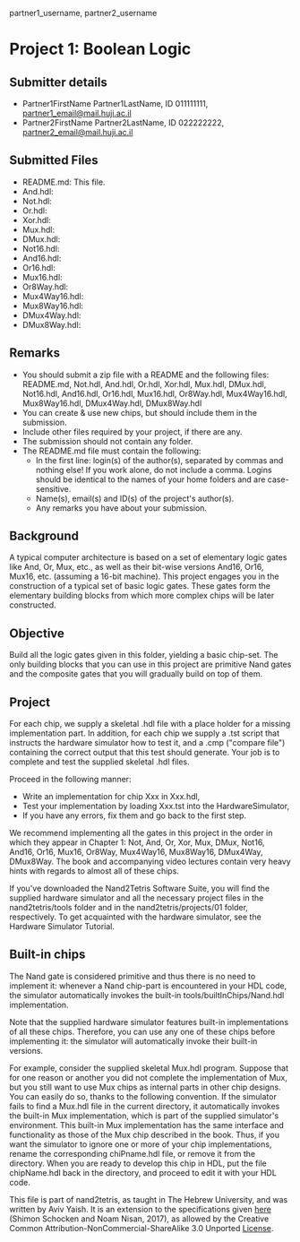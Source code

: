 partner1_username, partner2_username

# Project 1: Boolean Logic

## Submitter details

- Partner1FirstName Partner1LastName, ID 011111111, partner1_email@mail.huji.ac.il
- Partner2FirstName Partner2LastName, ID 022222222, partner2_email@mail.huji.ac.il

## Submitted Files

- README.md: This file.
- And.hdl:
- Not.hdl:
- Or.hdl:
- Xor.hdl:
- Mux.hdl:
- DMux.hdl:
- Not16.hdl:
- And16.hdl:
- Or16.hdl:
- Mux16.hdl:
- Or8Way.hdl:
- Mux4Way16.hdl:
- Mux8Way16.hdl:
- DMux4Way.hdl:
- DMux8Way.hdl:

## Remarks

- You should submit a zip file with a README and the following files:
  README.md, Not.hdl, And.hdl, Or.hdl, Xor.hdl, Mux.hdl, DMux.hdl, Not16.hdl,
  And16.hdl, Or16.hdl, Mux16.hdl, Or8Way.hdl, Mux4Way16.hdl, Mux8Way16.hdl,
  DMux4Way.hdl, DMux8Way.hdl
- You can create & use new chips, but should include them in the submission.
- Include other files required by your project, if there are any.
- The submission should not contain any folder.
- The README.md file must contain the following:
  - In the first line: login(s) of the author(s), separated by commas and
    nothing else! If you work alone, do not include a comma.
    Logins should be identical to the names of your home folders and are
    case-sensitive.
  - Name(s), email(s) and ID(s) of the project's author(s).
  - Any remarks you have about your submission.

## Background

A typical computer architecture is based on a set of elementary logic gates
like And, Or, Mux, etc., as well as their bit-wise versions And16, Or16,
Mux16, etc. (assuming a 16-bit machine). This project engages you in the
construction of a typical set of basic logic gates. These gates form the
elementary building blocks from which more complex chips will be later
constructed.

## Objective

Build all the logic gates given in this folder, yielding a basic chip-set.
The only building blocks that you can use in this project are primitive Nand
gates and the composite gates that you will gradually build on top of them.

## Project

For each chip, we supply a skeletal .hdl file with a place holder for a missing
implementation part. In addition, for each chip we supply a .tst script that
instructs the hardware simulator how to test it, and a .cmp ("compare file")
containing the correct output that this test should generate. Your job is to
complete and test the supplied skeletal .hdl files.

Proceed in the following manner:

- Write an implementation for chip Xxx in Xxx.hdl,
- Test your implementation by loading Xxx.tst into the HardwareSimulator,
- If you have any errors, fix them and go back to the first step.

We recommend implementing all the gates in this project in the order in which
they appear in Chapter 1:
Not, And, Or, Xor, Mux, DMux, Not16, And16, Or16, Mux16, Or8Way, Mux4Way16,
Mux8Way16, DMux4Way, DMux8Way.
The book and accompanying video lectures contain very heavy hints with regards
to almost all of these chips.

If you've downloaded the Nand2Tetris Software Suite, you will find the supplied
hardware simulator and all the necessary project files in the nand2tetris/tools
folder and in the nand2tetris/projects/01 folder, respectively. To get
acquainted with the hardware simulator, see the Hardware Simulator Tutorial.

## Built-in chips

The Nand gate is considered primitive and thus there is no need to implement it:
whenever a Nand chip-part is encountered in your HDL code, the simulator
automatically invokes the built-in tools/builtInChips/Nand.hdl implementation.

Note that the supplied hardware simulator features built-in implementations of
all these chips. Therefore, you can use any one of these chips before
implementing it: the simulator will automatically invoke their built-in
versions.

For example, consider the supplied skeletal Mux.hdl program. Suppose that for
one reason or another you did not complete the implementation of Mux, but you
still want to use Mux chips as internal parts in other chip designs. You can
easily do so, thanks to the following convention. If the simulator fails to
find a Mux.hdl file in the current directory, it automatically invokes the
built-in Mux implementation, which is part of the supplied simulator's
environment. This built-in Mux implementation has the same interface and
functionality as those of the Mux chip described in the book. Thus, if you want
the simulator to ignore one or more of your chip implementations, rename the
corresponding chiPname.hdl file, or remove it from the directory. When you are
ready to develop this chip in HDL, put the file chipName.hdl back in the
directory, and proceed to edit it with your HDL code.

This file is part of nand2tetris, as taught in The Hebrew University, and
was written by Aviv Yaish. It is an extension to the specifications given
[here](https://www.nand2tetris.org) (Shimon Schocken and Noam Nisan, 2017),
as allowed by the Creative Common Attribution-NonCommercial-ShareAlike 3.0
Unported [License](https://creativecommons.org/licenses/by-nc-sa/3.0/).
